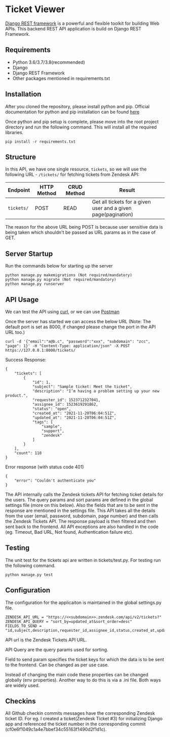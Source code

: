 # Ticket Viewer
[Django REST framework](http://www.django-rest-framework.org/) is a powerful and flexible toolkit for building Web APIs. This backend REST API application is build on Django REST Framework.

## Requirements
- Python 3.6/3.7/3.8(recommended)
- Django 
- Django REST Framework
- Other packages mentioned in requirements.txt

## Installation
After you cloned the repository, please install python and pip. Official documentation for python and pip installation can be found [here](https://www.python.org/doc/)

Once python and pip setup is complete, please move into the root project directory and run the following command. This will install all the required libraries.
```
pip install -r requirements.txt
```

## Structure
In this API, we have one single resource, `tickets`, so we will use the following URL - `/tickets/` for fetching tickets from Zendesk API:

Endpoint |HTTP Method | CRUD Method | Result
-- | -- |-- |--
`tickets/` | POST | READ | Get all tickets for a given user and a given page(pagination)

The reason for the above URL being POST is because user sensitive data is being taken which shouldn't be passed as URL params as in the case of GET.

## Server Startup

Run the commands below for starting up the server
```
python manage.py makemigrations (Not required/mandatory)
python manage.py migrate (Not required/mandatory)
python manage.py runserver
```

## API Usage
We can test the API using [curl](https://curl.haxx.se/), or we can use [Postman](https://www.postman.com/)

Once the server has started we can access the below URL (Note: The default port is set as 8000, if changed please change the port in the API URL too.)
```
curl -d '{"email":"a@b.c", "password":"xxx", "subdomain": "zcc", "page": 1}' -H "Content-Type: application/json" -X POST https://127.0.0.1:8000/tickets/
```
Success Response:
```
{
    "tickets": [
        {
            "id": 1,
            "subject": "Sample ticket: Meet the ticket",
            "description": "I’m having a problem setting up your new product.",
            "requester_id": 1523712327041,
            "assignee_id": 1523619291862,
            "status": "open",
            "created_at": "2021-11-20T06:04:51Z",
            "updated_at": "2021-11-20T06:04:51Z",
            "tags": [
                "sample",
                "support",
                "zendesk"
            ]
        }
    ],
    "count": 110
}
```

Error response (with status code 401)
```
{
    "error": "Couldn't authenticate you"
}
```
The API internally calls the Zendesk tickets API for fetching ticket details for the users. The query params and sort params are defined in the global settings file (more on this below). Also the fields that are to be sent in the response are mentioned in the settings file. This API takes all the details from the user (email, password, subdomain, page number) and then calls the Zendesk Tickets API. The response payload is then filtered and then sent back to the frontend. All API exceptions are also handled in the code (eg. Timeout, Bad URL, Not found, Authentication failure etc).


## Testing

The unit test for the tickets api are written in tickets/test.py.
For testing run the following command.
```
python manage.py test
```

## Configuration

The configuration for the applicaiton is maintained in the global settings.py file.

```
ZENDESK_API_URL = "https://<<subdomain>>.zendesk.com/api/v2/tickets?"
ZENDESK_API_QUERY = "sort_by=updated_at&sort_order=desc"
FIELDS_TO_SEND = "id,subject,description,requester_id,assignee_id,status,created_at,updated_at,tags"
```
API url is the Zendesk Tickets API URL.

API Query are the query params used for sorting.

Field to send param specifies the ticket keys for which the data is to be sent to the frontend. Can be changed as per use case.

Instead of changing the main code these properties can be changed globally (env properties). Another way to do this is via a .ini file. Both ways are widely used.

## Checkins
All Github checkin commits messages have the corresponding Zendesk ticket ID. For eg. I created a ticket(Zendesk Ticket #3) for initializing Django app and referenced the ticket number in the corresponding commit (cf0e6f1049c1a4e7bbef34c55163f1490d2f1d1c).